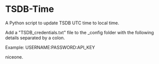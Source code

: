 # TSDB-Time
A Python script to update TSDB UTC time to local time.

Add a "TSDB_credentials.txt" file to the _config folder with the following details separated by a colon.

Example:
USERNAME:PASSWORD:API_KEY

niceone.
